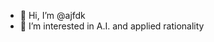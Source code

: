 - 👋 Hi, I’m @ajfdk
- 👀 I’m interested in A.I. and applied rationality


<!---
ajfdk/ajfdk is a ✨ special ✨ repository because its `README.md` (this file) appears on your GitHub profile.
You can click the Preview link to take a look at your changes.
--->
